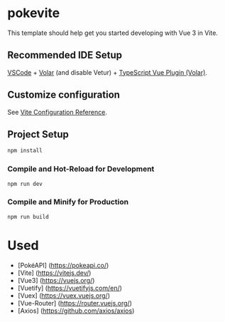 # pokevite

This template should help get you started developing with Vue 3 in Vite.

## Recommended IDE Setup

[VSCode](https://code.visualstudio.com/) + [Volar](https://marketplace.visualstudio.com/items?itemName=Vue.volar) (and disable Vetur) + [TypeScript Vue Plugin (Volar)](https://marketplace.visualstudio.com/items?itemName=Vue.vscode-typescript-vue-plugin).

## Customize configuration

See [Vite Configuration Reference](https://vitejs.dev/config/).

## Project Setup

```sh
npm install
```

### Compile and Hot-Reload for Development

```sh
npm run dev
```

### Compile and Minify for Production

```sh
npm run build
```

# Used 
- [PokéAPI] (https://pokeapi.co/)
- [Vite] (https://vitejs.dev/)
- [Vue3] (https://vuejs.org/)
- [Vuetify] (https://vuetifyjs.com/en/)
- [Vuex] (https://vuex.vuejs.org/)
- [Vue-Router] (https://router.vuejs.org/)
- [Axios] (https://github.com/axios/axios)
